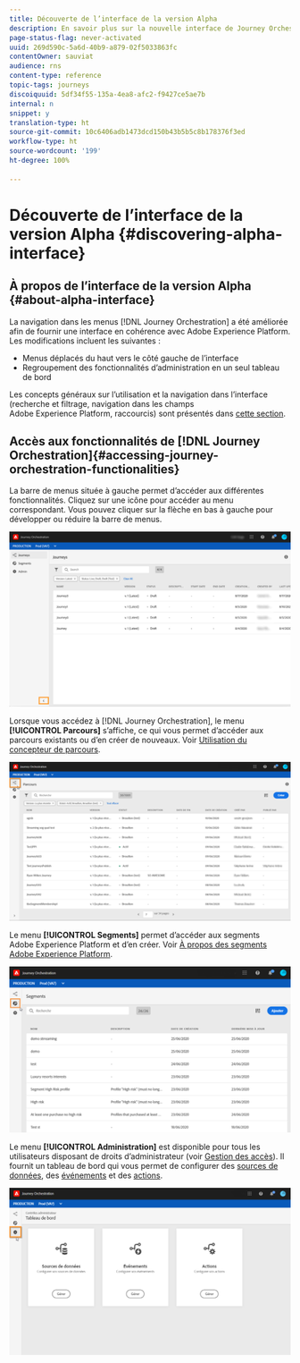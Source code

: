 ```yaml
---
title: Découverte de l’interface de la version Alpha
description: En savoir plus sur la nouvelle interface de Journey Orchestration.
page-status-flag: never-activated
uuid: 269d590c-5a6d-40b9-a879-02f5033863fc
contentOwner: sauviat
audience: rns
content-type: reference
topic-tags: journeys
discoiquuid: 5df34f55-135a-4ea8-afc2-f9427ce5ae7b
internal: n
snippet: y
translation-type: ht
source-git-commit: 10c6406adb1473dcd150b43b5b5c8b178376f3ed
workflow-type: ht
source-wordcount: '199'
ht-degree: 100%

---
```



# Découverte de l’interface de la version Alpha {#discovering-alpha-interface}

## À propos de l’interface de la version Alpha {#about-alpha-interface}

La navigation dans les menus [!DNL Journey Orchestration] a été améliorée afin de fournir une interface en cohérence avec Adobe Experience Platform. Les modifications incluent les suivantes :

* Menus déplacés du haut vers le côté gauche de l’interface
* Regroupement des fonctionnalités d’administration en un seul tableau de bord

Les concepts généraux sur l’utilisation et la navigation dans l’interface (recherche et filtrage, navigation dans les champs Adobe Experience Platform, raccourcis) sont présentés dans [cette section](../about/user-interface.md).

## Accès aux fonctionnalités de [!DNL Journey Orchestration]{#accessing-journey-orchestration-functionalities}

La barre de menus située à gauche permet d’accéder aux différentes fonctionnalités. Cliquez sur une icône pour accéder au menu correspondant. Vous pouvez cliquer sur la flèche en bas à gauche pour développer ou réduire la barre de menus.

![](../assets/interface-journeys2.png)

Lorsque vous accédez à [!DNL Journey Orchestration], le menu **[!UICONTROL Parcours]** s’affiche, ce qui vous permet d’accéder aux parcours existants ou d’en créer de nouveaux. Voir [Utilisation du concepteur de parcours](../building-journeys/using-the-journey-designer.md).

![](../assets/interface-journeys.png)

Le menu **[!UICONTROL Segments]** permet d’accéder aux segments Adobe Experience Platform et d’en créer. Voir [À propos des segments Adobe Experience Platform](../segment/about-segments.md).

![](../assets/interface-segments.png)

Le menu **[!UICONTROL Administration]** est disponible pour tous les utilisateurs disposant de droits d’administrateur (voir [Gestion des accès](../about/access-management.md)). Il fournit un tableau de bord qui vous permet de configurer des [sources de données](../datasource/about-data-sources.md), des [événements](../event/about-events.md) et des [actions](../action/action.md).

![](../assets/interface-admin-dashboard.png)

